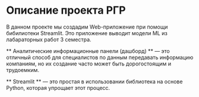 # Описание проекта РГР
В данном проекте мы создадим Web-приложение при помощи бибилиотеки Streamlit. Это приложение выводит модели ML из лабараторных работ 3 семестра.

** Аналитические информационные панели (дашборд) ** — это отличный способ для специалистов по данным передавать информацию компаниям, но их создание часто может быть дорогостоящим и трудоемким. 

** Streamlit ** — это простая в использовании библиотека на основе Python, которая упрощает этот процесс.
